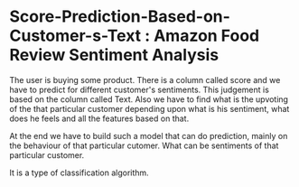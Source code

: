 # Score-Prediction-Based-on-Customer-s-Text : Amazon Food Review Sentiment Analysis

The user is buying some product.
There is a column called score and we have to predict for different customer's sentiments. This judgement is based on the column
called Text.
Also we have to find what is the upvoting of the that particular customer depending upon what is his sentiment, what does he feels
and all the features based on that.

At the end we have to build such a model that can do prediction, mainly on the behaviour of that particular cutomer. What can be
sentiments of that particular customer.

It is a type of classification algorithm.
